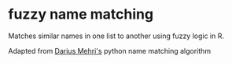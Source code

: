 # fuzzy name matching

Matches similar names in one list to another using fuzzy logic in R.

Adapted from [Darius Mehri's](https://github.com/dariusmehri/Name-Matching-Algorithm-using-Fuzzy-Logic) python name matching algorithm
